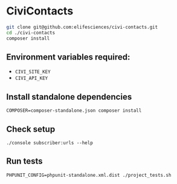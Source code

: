# CiviContacts

```sh
git clone git@github.com:elifesciences/civi-contacts.git
cd ./civi-contacts
composer install
```

## Environment variables required:

- `CIVI_SITE_KEY`
- `CIVI_API_KEY`

## Install standalone dependencies

```
COMPOSER=composer-standalone.json composer install
```

## Check setup

```
./console subscriber:urls --help
```

## Run tests

```
PHPUNIT_CONFIG=phpunit-standalone.xml.dist ./project_tests.sh
```
